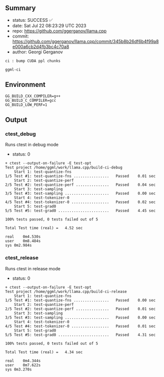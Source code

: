## Summary

- status: SUCCESS ✅
- date:   Sat Jul 22 08:23:29 UTC 2023
- repo:   https://github.com/ggerganov/llama.cpp
- commit: https://github.com/ggerganov/llama.cpp/commit/345b8b26df6b4f99a8e000a6cb2d4fb3bc4c70a8
- author: Georgi Gerganov
```
ci : bump CUDA ppl chunks

ggml-ci
```

## Environment

```
GG_BUILD_CXX_COMPILER=g++
GG_BUILD_C_COMPILER=gcc
GG_BUILD_LOW_PERF=1
```

## Output

### ctest_debug

Runs ctest in debug mode
- status: 0
```
+ ctest --output-on-failure -E test-opt
Test project /home/ggml/work/llama.cpp/build-ci-debug
    Start 1: test-quantize-fns
1/5 Test #1: test-quantize-fns ................   Passed    0.01 sec
    Start 2: test-quantize-perf
2/5 Test #2: test-quantize-perf ...............   Passed    0.04 sec
    Start 3: test-sampling
3/5 Test #3: test-sampling ....................   Passed    0.00 sec
    Start 4: test-tokenizer-0
4/5 Test #4: test-tokenizer-0 .................   Passed    0.02 sec
    Start 5: test-grad0
5/5 Test #5: test-grad0 .......................   Passed    4.45 sec

100% tests passed, 0 tests failed out of 5

Total Test time (real) =   4.52 sec

real	0m4.530s
user	0m8.484s
sys	0m2.984s
```

### ctest_release

Runs ctest in release mode
- status: 0
```
+ ctest --output-on-failure -E test-opt
Test project /home/ggml/work/llama.cpp/build-ci-release
    Start 1: test-quantize-fns
1/5 Test #1: test-quantize-fns ................   Passed    0.00 sec
    Start 2: test-quantize-perf
2/5 Test #2: test-quantize-perf ...............   Passed    0.01 sec
    Start 3: test-sampling
3/5 Test #3: test-sampling ....................   Passed    0.00 sec
    Start 4: test-tokenizer-0
4/5 Test #4: test-tokenizer-0 .................   Passed    0.01 sec
    Start 5: test-grad0
5/5 Test #5: test-grad0 .......................   Passed    4.31 sec

100% tests passed, 0 tests failed out of 5

Total Test time (real) =   4.34 sec

real	0m4.344s
user	0m7.622s
sys	0m3.270s
```
